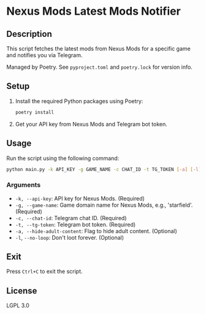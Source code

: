 # Nexus Mods Latest Mods Notifier

## Description

This script fetches the latest mods from Nexus Mods for a specific game and
notifies you via Telegram.

Managed by Poetry. See `pyproject.toml` and `poetry.lock` for version info.

## Setup

1. Install the required Python packages using Poetry:
   ```sh
   poetry install
   ```
2. Get your API key from Nexus Mods and Telegram bot token.

## Usage

Run the script using the following command:

```sh
python main.py -k API_KEY -g GAME_NAME -c CHAT_ID -t TG_TOKEN [-a] [-l]
```

### Arguments

- `-k, --api-key`: API key for Nexus Mods. (Required)
- `-g, --game-name`: Game domain name for Nexus Mods, e.g., 'starfield'.
  (Required)
- `-c, --chat-id`: Telegram chat ID. (Required)
- `-t, --tg-token`: Telegram bot token. (Required)
- `-a, --hide-adult-content`: Flag to hide adult content. (Optional)
- `-l`, `--no-loop`: Don't loot forever. (Optional)

## Exit

Press `Ctrl+C` to exit the script.

## License

LGPL 3.0
